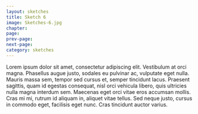 ```yaml
---
layout: sketches
title: Sketch 6
image: Sketches-6.jpg
chapter: 
page: 
prev-page:
next-page: 
category: sketches
---
```

Lorem ipsum dolor sit amet, consectetur adipiscing elit. Vestibulum at orci magna. Phasellus augue justo, sodales eu pulvinar ac, vulputate eget nulla. Mauris massa sem, tempor sed cursus et, semper tincidunt lacus. Praesent sagittis, quam id egestas consequat, nisl orci vehicula libero, quis ultricies nulla magna interdum sem. Maecenas eget orci vitae eros accumsan mollis. Cras mi mi, rutrum id aliquam in, aliquet vitae tellus. Sed neque justo, cursus in commodo eget, facilisis eget nunc. Cras tincidunt auctor varius.